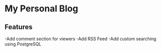 # My Personal Blog

## Features

-Add comment section for viewers
-Add RSS Feed
-Add custom searching using PostgreSQL
